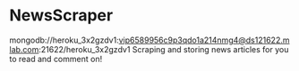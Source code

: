 # NewsScraper
mongodb://heroku_3x2gzdv1:vip6589956c9p3qdo1a214nmg4@ds121622.mlab.com:21622/heroku_3x2gzdv1
Scraping and storing news articles for you to read and comment on!